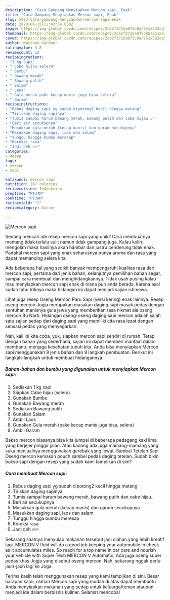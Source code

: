 ```yaml
---
description: "Cara Gampang Menyiapkan Mercon sapi, Enak"
title: "Cara Gampang Menyiapkan Mercon sapi, Enak"
slug: 5423-cara-gampang-menyiapkan-mercon-sapi-enak
date: 2020-06-15T22:43:54.630Z
image: https://img-global.cpcdn.com/recipes/2c62f3715a075c8a/751x532cq70/mercon-sapi-foto-resep-utama.jpg
thumbnail: https://img-global.cpcdn.com/recipes/2c62f3715a075c8a/751x532cq70/mercon-sapi-foto-resep-utama.jpg
cover: https://img-global.cpcdn.com/recipes/2c62f3715a075c8a/751x532cq70/mercon-sapi-foto-resep-utama.jpg
author: Matthew Gardner
ratingvalue: 3.8
reviewcount: 12
recipeingredient:
- "1 kg sapi"
- " Cabe hijau selera"
- " Bumbu"
- " Bawang merah"
- " Bawang putih"
- " Salam"
- " Laos"
- " Gula merah pake kecap manis juga bisa selera"
- " Garam"
recipeinstructions:
- "Rebus daging sapi yg sudah dipotong2 kecil hingga matang"
- "Tiriskan daging sapinya"
- "Tumis sampai harum bawang merah, bawang putih dan cabe hijau.."
- "Beri air secukupnya"
- "Masukkan gula merah (kecap manis) dan garam secukupnya"
- "Masukkan daging sapi, laos dan salam"
- "Tunggu hingga bumbu meresap"
- "Koreksi rasa"
- "Jadi deh 🔥🔥"
categories:
- Resep
tags:
- mercon
- sapi

katakunci: mercon sapi 
nutrition: 267 calories
recipecuisine: Indonesian
preptime: "PT34M"
cooktime: "PT39M"
recipeyield: "1"
recipecategory: Dinner

---
```



![Mercon sapi](https://img-global.cpcdn.com/recipes/2c62f3715a075c8a/751x532cq70/mercon-sapi-foto-resep-utama.jpg)

Sedang mencari ide resep mercon sapi yang unik? Cara membuatnya memang tidak terlalu sulit namun tidak gampang juga. Kalau keliru mengolah maka hasilnya akan hambar dan justru cenderung tidak enak. Padahal mercon sapi yang enak seharusnya punya aroma dan rasa yang dapat memancing selera kita.

Ada beberapa hal yang sedikit banyak mempengaruhi kualitas rasa dari mercon sapi, pertama dari jenis bahan, selanjutnya pemilihan bahan segar, sampai cara membuat dan menghidangkannya. Tidak usah pusing kalau mau menyiapkan mercon sapi enak di mana pun anda berada, karena asal sudah tahu triknya maka hidangan ini dapat menjadi sajian istimewa.

Lihat juga resep Oseng Mercon Paru Sapi (versi kering) enak lainnya. Resep oseng mercon Jogja merupakan masakan daging sapi masak pedas dengan sentuhan manisnya gula jawa yang memberikan rasa nikmat ala oseng mercon Bu Narti. Hidangan oseng-oseng daging sapi mercon adalah salah satu sajian sedap dari daging sapi yang memiliki cita rasa lezat dengan sensasi pedas yang menyegarkan.


Nah, kali ini kita coba, yuk, siapkan mercon sapi sendiri di rumah. Tetap dengan bahan yang sederhana, sajian ini dapat memberi manfaat dalam membantu menjaga kesehatan tubuh kita. Anda bisa menyiapkan Mercon sapi menggunakan 9 jenis bahan dan 9 langkah pembuatan. Berikut ini langkah-langkah untuk membuat hidangannya.

<!--inarticleads1-->

##### Bahan-bahan dan bumbu yang digunakan untuk menyiapkan Mercon sapi:

1. Sediakan 1 kg sapi
1. Siapkan  Cabe hijau (selera)
1. Gunakan  Bumbu
1. Gunakan  Bawang merah
1. Sediakan  Bawang putih
1. Gunakan  Salam
1. Ambil  Laos
1. Gunakan  Gula merah (pake kecap manis juga bisa, selera)
1. Ambil  Garam


Bakso mercon biasanya bisa kita jumpai di beberapa pedagang kaki lima yang berjejer pinggir jalan. Atau kadang ada juga mamang-mamang yang suka menjualnya menggunakan gerobak yang lewat. Sambal Tetelan Sapi Oseng mercon kemasan pouch sambel pedas daging tetelan. Sudah bikin bakso sapi dengan resep yang sudah kami tampilkan di sini? 

<!--inarticleads2-->

##### Cara membuat Mercon sapi:

1. Rebus daging sapi yg sudah dipotong2 kecil hingga matang
1. Tiriskan daging sapinya
1. Tumis sampai harum bawang merah, bawang putih dan cabe hijau..
1. Beri air secukupnya
1. Masukkan gula merah (kecap manis) dan garam secukupnya
1. Masukkan daging sapi, laos dan salam
1. Tunggu hingga bumbu meresap
1. Koreksi rasa
1. Jadi deh 🔥🔥


Sekarang saatnya menyulap makanan tersebut jadi olahan yang lebih kreatif lagi. MERCON V fluid will do a good job keeping your automobile in check as it accumulates miles. So reach for a top name in car care and nourish your vehicle with Super Tech MERCON V Automatic. Ada juga oseng super pedas khas Jogja yang disebut oseng mercon. Nah, sekarang nggak perlu jauh-jauh lagi ke Joga. 

Terima kasih telah menggunakan resep yang kami tampilkan di sini. Besar harapan kami, olahan Mercon sapi yang mudah di atas dapat membantu Anda menyiapkan makanan yang sedap untuk keluarga/teman ataupun menjadi ide dalam berbisnis kuliner. Selamat mencoba!

